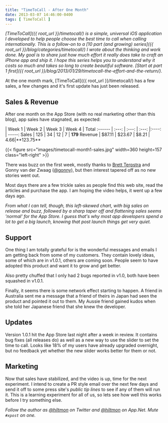 ```yaml
---
title: "TimeToCall - After One Month"
date: 2013-03-07 14:46:00-0400
tags: [ TimeToCall ]
---
```


*[TimeToCall]({{ root_url }}/timetocall/) is a simple, universal iOS application I developed to help people choose the best time to call when calling internationally. This is a follow-on to a [10 part (and growing) series]({{ root_url }}/blog/categories/timetocall/) I wrote about the thinking and work done. My goal is to share just how much effort it really does take to craft an iPhone app and ship it. I hope this series helps you to understand why it costs so much and takes so long to create beautiful software. [Start at part 1 first]({{ root_url }}/blog/2013/01/29/timetocall-the-effort-and-the-return/).*

At the one month mark, [TimeToCall]({{ root_url }}/timetocall/) has a few sales, a few changes and it's first update has just been released.

## Sales & Revenue

After one month on the App Store (with no real marketing other than this blog), app sales have stagnated, as expected:

| Week 1 | Week 2 | Week 3  | Week 4  | Total
:------ | :---: | :---: | :---: |:----: | -----:
Sales   | 125     | 34     | 12     | 7     | **179**
Revenue | $87.11 | $23.67 | $8.21 | $4.66 | **$123.75**

{{< figure src="images/timetocall-month1-sales.jpg" width=360 height=157 class="left-right" >}}

There was buzz on the first week, mostly thanks to [Brett Terpstra](http://brettterpstra.com) and Gonny van der Zwaag ([@gonny](http://www.twitter.com/gonny)), but then interest tapered off as no new stories went out.

Most days there are a few trickle sales as people find this web site, read the articles and purchase the app. I am hoping the video helps, it went up a few days ago.

*From what I can tell, though, this left-skewed chart, with big sales on release and buzz, followed by a sharp taper off and flattening sales seems 'normal' for the App Store. I guess that's why most app developers spend a lot to get a big launch, knowing that post launch things get very quiet.*

## Support

One thing I am totally grateful for is the wonderful messages and emails I am getting back from some of my customers. They contain lovely ideas, some of which are in v1.0.1, others are coming soon. People seem to have adopted this product and want it to grow and get better.

Also pretty chuffed that I only had 2 bugs reported in v1.0, both have been squashed in v1.0.1.

Finally, it seems there is some network effect starting to happen. A friend in Australia sent me a message that a friend of theirs in Japan had seen the product and pointed it out to them. My Aussie friend gained kudos when she told her Japanese friend that she knew the developer.

## Updates

Version 1.0.1 hit the App Store last night after a week in review. It contains bug fixes (all releases do) as well as a new way to use the slider to set the time to call. Looks like 18% of my users have already upgraded overnight, but no feedback yet whether the new slider works better for them or not.

## Marketing

Now that sales have stabilized, and the video is up, time for the next experiment. I intend to create a PR style email over the next few days and send it off to some press site's *public tip lines* to see if any of them will run it. This is a learning experiment for all of us, so lets see how well this works before I try something else.

*Follow the author as [@hiltmon](https://twitter.com/hiltmon) on Twitter and [@hiltmon](http://alpha.app.net/hiltmon) on App.Net. Mute `#xpost` on one.*
